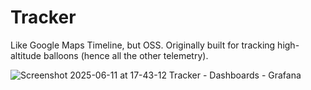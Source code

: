 # Tracker

Like Google Maps Timeline, but OSS. Originally built for tracking high-altitude balloons (hence all the other telemetry).

![Screenshot 2025-06-11 at 17-43-12 Tracker - Dashboards - Grafana](https://github.com/user-attachments/assets/afbb3e41-6836-478a-847a-da04a9aded23)
